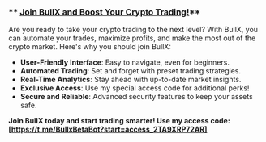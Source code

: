 ### ** <a href="https://t.me/BullxBetaBot?start=access_2TA9XRP72AR">Join BullX and Boost Your Crypto Trading!</a>**

Are you ready to take your crypto trading to the next level? With BullX, you can automate your trades, maximize profits, and make the most out of the crypto market. Here's why you should join BullX:

- **User-Friendly Interface**: Easy to navigate, even for beginners.
- **Automated Trading**: Set and forget with preset trading strategies.
- **Real-Time Analytics**: Stay ahead with up-to-date market insights.
- **Exclusive Access**: Use my special access code for additional perks!
- **Secure and Reliable**: Advanced security features to keep your assets safe.

**Join BullX today and start trading smarter! Use my access code: [https://t.me/BullxBetaBot?start=access_2TA9XRP72AR]**
